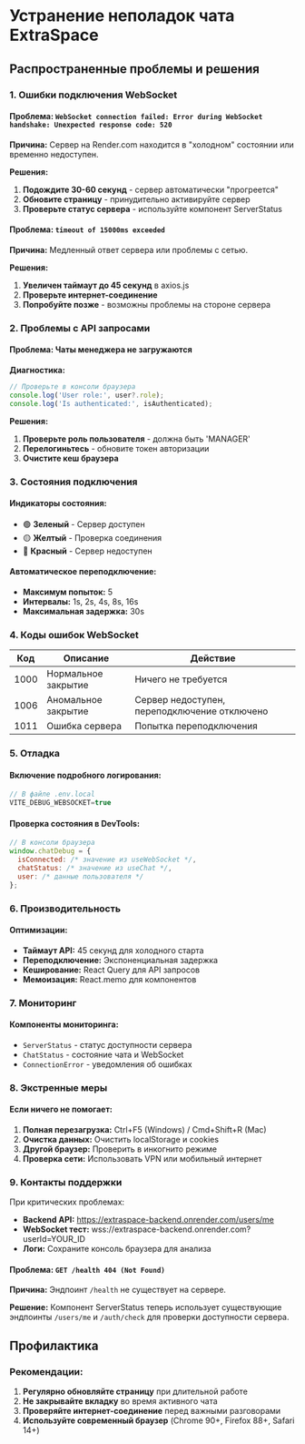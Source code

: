 # Устранение неполадок чата ExtraSpace

## Распространенные проблемы и решения

### 1. Ошибки подключения WebSocket

#### Проблема: `WebSocket connection failed: Error during WebSocket handshake: Unexpected response code: 520`

**Причина:** Сервер на Render.com находится в "холодном" состоянии или временно недоступен.

**Решения:**
1. **Подождите 30-60 секунд** - сервер автоматически "прогреется"
2. **Обновите страницу** - принудительно активируйте сервер
3. **Проверьте статус сервера** - используйте компонент ServerStatus

#### Проблема: `timeout of 15000ms exceeded`

**Причина:** Медленный ответ сервера или проблемы с сетью.

**Решения:**
1. **Увеличен таймаут до 45 секунд** в axios.js
2. **Проверьте интернет-соединение**
3. **Попробуйте позже** - возможны проблемы на стороне сервера

### 2. Проблемы с API запросами

#### Проблема: Чаты менеджера не загружаются

**Диагностика:**
```javascript
// Проверьте в консоли браузера
console.log('User role:', user?.role);
console.log('Is authenticated:', isAuthenticated);
```

**Решения:**
1. **Проверьте роль пользователя** - должна быть 'MANAGER'
2. **Перелогиньтесь** - обновите токен авторизации
3. **Очистите кеш браузера**

### 3. Состояния подключения

#### Индикаторы состояния:
- 🟢 **Зеленый** - Сервер доступен
- 🟡 **Желтый** - Проверка соединения
- 🔴 **Красный** - Сервер недоступен

#### Автоматическое переподключение:
- **Максимум попыток:** 5
- **Интервалы:** 1s, 2s, 4s, 8s, 16s
- **Максимальная задержка:** 30s

### 4. Коды ошибок WebSocket

| Код | Описание | Действие |
|-----|----------|----------|
| 1000 | Нормальное закрытие | Ничего не требуется |
| 1006 | Аномальное закрытие | Сервер недоступен, переподключение отключено |
| 1011 | Ошибка сервера | Попытка переподключения |

### 5. Отладка

#### Включение подробного логирования:
```javascript
// В файле .env.local
VITE_DEBUG_WEBSOCKET=true
```

#### Проверка состояния в DevTools:
```javascript
// В консоли браузера
window.chatDebug = {
  isConnected: /* значение из useWebSocket */,
  chatStatus: /* значение из useChat */,
  user: /* данные пользователя */
};
```

### 6. Производительность

#### Оптимизации:
- **Таймаут API:** 45 секунд для холодного старта
- **Переподключение:** Экспоненциальная задержка
- **Кеширование:** React Query для API запросов
- **Мемоизация:** React.memo для компонентов

### 7. Мониторинг

#### Компоненты мониторинга:
- `ServerStatus` - статус доступности сервера
- `ChatStatus` - состояние чата и WebSocket
- `ConnectionError` - уведомления об ошибках

### 8. Экстренные меры

#### Если ничего не помогает:
1. **Полная перезагрузка:** Ctrl+F5 (Windows) / Cmd+Shift+R (Mac)
2. **Очистка данных:** Очистить localStorage и cookies
3. **Другой браузер:** Проверить в инкогнито режиме
4. **Проверка сети:** Использовать VPN или мобильный интернет

### 9. Контакты поддержки

При критических проблемах:
- **Backend API:** https://extraspace-backend.onrender.com/users/me
- **WebSocket тест:** wss://extraspace-backend.onrender.com?userId=YOUR_ID
- **Логи:** Сохраните консоль браузера для анализа

#### Проблема: `GET /health 404 (Not Found)`

**Причина:** Эндпоинт `/health` не существует на сервере.

**Решение:** Компонент ServerStatus теперь использует существующие эндпоинты `/users/me` и `/auth/check` для проверки доступности сервера.

## Профилактика

### Рекомендации:
1. **Регулярно обновляйте страницу** при длительной работе
2. **Не закрывайте вкладку** во время активного чата
3. **Проверяйте интернет-соединение** перед важными разговорами
4. **Используйте современный браузер** (Chrome 90+, Firefox 88+, Safari 14+) 